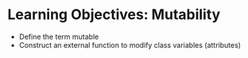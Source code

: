 # Learning Objectives: Mutability
- Define the term mutable
- Construct an external function to modify class variables (attributes)